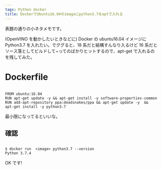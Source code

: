 ```yaml
---
tags: Python docker
title: DockerでUbuntu16.04のimageにpython3.7をaptで入れる
---
```


表題の通りの小ネタメモです。

(OpenVINO を動かしたいときなどに) Docker の ubuntu16.04 イメージに Python3.7 を入れたい。でググると、18 系だと結構すんなり入るけど 16 系だとソース落としてビルドして~ってのばかりヒットするので、apt-get で入れるのを残してみた。

# Dockerfile

```

FROM ubuntu:16.04
RUN apt-get update -y && apt-get install -y software-properties-common
RUN add-apt-repository ppa:deadsnakes/ppa && apt-get update -y  && apt-get install -y python3.7

```

最小限になってるといいな。

## 確認

```

$ docker run  <image> python3.7 --version
Python 3.7.4

```


OK です!
